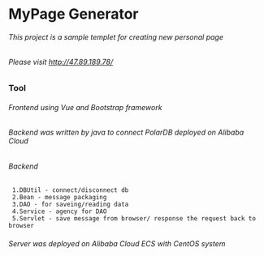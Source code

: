 # MyPage Generator
 ###### This project is a sample templet for creating new personal page
 ###### Please visit http://47.89.189.78/
### Tool
 ###### Frontend using Vue and Bootstrap framework 
 ###### Backend was written by java to connect PolarDB deployed on Alibaba Cloud
 ###### Backend 
 	 1.DBUtil - connect/disconnect db
	 2.Bean - message packaging
	 3.DAO - for saveing/reading data
	 4.Service - agency for DAO
	 5.Servlet - save message from browser/ response the request back to browser
 ###### Server was deployed on Alibaba Cloud ECS with CentOS system
	

